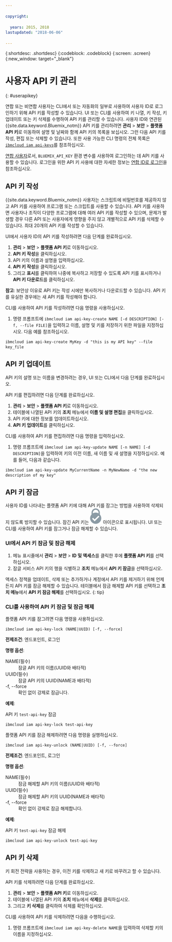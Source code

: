```yaml
---

copyright:

  years: 2015, 2018
lastupdated: "2018-06-06"

---
```


{:shortdesc: .shortdesc}
{:codeblock: .codeblock}
{:screen: .screen}
{:new_window: target="_blank"}

# 사용자 API 키 관리
{: #userapikey}

연합 또는 비연합 사용자는 CLI에서 또는 자동화의 일부로 사용하여 사용자 ID로 로그인하기 위해 API 키를 작성할 수 있습니다. UI 또는 CLI를 사용하여 키 나열, 키 작성, 키 업데이트 또는 키 삭제를 수행하여 API 키를 관리할 수 있습니다. 사용자 ID와 연관된 {{site.data.keyword.Bluemix_notm}} API 키를 관리하려면 **관리** &gt; **보안** &gt; **플랫폼 API 키**로 이동하여 설명 및 날짜와 함께 API 키의 목록을 보십시오. 그런 다음 API 키를 작성, 편집 또는 삭제할 수 있습니다. 또한 사용 가능한 CLI 명령의 전체 목록은 [`ibmcloud iam api-keys`](/docs/cli/reference/ibmcloud/cli_api_policy.html#ibmcloud_iam_api_keys)를 참조하십시오.

[연합 사용자](/docs/account/adminpublic.html#federatedid)로서, `BLUEMIX_API_KEY` 환경 변수를 사용하여 로그인하는 데 API 키를 사용할 수 있습니다. 로그인을 위한 API 키 사용에 대한 자세한 정보는 [연합 ID로 로그인](/docs/cli/login_federated_id.html#federated_id)을 참조하십시오.

## API 키 작성

{{site.data.keyword.Bluemix_notm}} 사용자는 스크립트에 비밀번호를 제공하지 않고 API 키를 사용하여 프로그램 또는 스크립트를 사용할 수 있습니다. API 키를 사용하면 사용자나 조직이 다양한 프로그램에 대해 여러 API 키를 작성할 수 있으며, 문제가 발생할 경우 다른 API 또는 사용자에게 영향을 주지 않고 개별적으로 API 키를 삭제할 수 있습니다. 최대 20개의 API 키를 작성할 수 있습니다.

UI에서 사용자 ID의 API 키를 작성하려면 다음 단계를 완료하십시오.

1. **관리** &gt; **보안** &gt; **플랫폼 API 키**로 이동하십시오.
2. **API 키 작성**을 클릭하십시오.
3. API 키의 이름과 설명을 입력하십시오.
4. **API 키 작성**을 클릭하십시오.
5. 그리고 **표시**를 클릭하여 나중에 복사하고 저장할 수 있도록 API 키를 표시하거나 **API 키 다운로드**를 클릭하십시오.

**참고**: 보안상 이유로 API 키는 작성 시에만 복사하거나 다운로드할 수 있습니다. API 키를 유실한 경우에는 새 API 키를 작성해야 합니다.

CLI를 사용하여 API 키를 작성하려면 다음 명령을 사용하십시오.

1. 명령 프롬프트에 `ibmcloud iam api-key-create NAME [-d DESCRIPTION] [-f, --file FILE]`을 입력하고 이름, 설명 및 키를 저장하기 위한 파일을 지정하십시오. 다음 예를 참조하십시오.

```
ibmcloud iam api-key-create MyKey -d "this is my API key" --file key_file
``` 


## API 키 업데이트

API 키의 설명 또는 이름을 변경하려는 경우, UI 또는 CLI에서 다음 단계를 완료하십시오.

API 키를 편집하려면 다음 단계를 완료하십시오.

1. **관리** &gt; **보안** &gt; **플랫폼 API 키**로 이동하십시오.
2. 테이블에 나열된 API 키의 **조치** 메뉴에서 **이름 및 설명 편집**을 클릭하십시오. 
3. API 키에 대한 정보를 업데이트하십시오.
4. **API 키 업데이트**를 클릭하십시오.

CLI를 사용하여 API 키를 편집하려면 다음 명령을 입력하십시오.

1. 명령 프롬프트에 `ibmcloud iam api-key-update NAME [-n NAME] [-d DESCRIPTION]`을 입력하여 키의 이전 이름, 새 이름 및 새 설명을 지정하십시오. 예를 들어, 다음과 같습니다.

```
ibmcloud iam api-key-update MyCurrentName -n MyNewName -d "the new description of my key"
```

## API 키 잠금

사용자 ID를 나타내는 플랫폼 API 키에 대해 API 키를 잠그는 방법을 사용하여 삭제되지 않도록 방지할 수 있습니다. 잠긴 API 키는 ![잠김 아이콘](images/locked.svg "잠김") 아이콘으로 표시됩니다. UI 또는 CLI를 사용하여 API 키를 잠그거나 잠금 해제할 수 있습니다.

### UI에서 API 키 잠금 및 잠금 해제

1. 메뉴 표시줄에서 **관리** &gt; **보안** &gt; **ID 및 액세스**를 클릭한 후에 **플랫폼 API 키**를 선택하십시오.
2. 잠글 서비스 API 키의 행을 식별하고 **조치** 메뉴에서 **API 키 잠금**을 선택하십시오.

액세스 정책을 업데이트, 삭제 또는 추가하거나 계정에서 API 키를 제거하기 위해 언제든지 API 키를 잠금 해제할 수 있습니다. 테이블에서 잠금 해제할 API 키를 선택하고 **조치 메뉴**에서 **API 키 잠금 해제**를 선택하십시오.
{: tip}

### CLI를 사용하여 API 키 잠금 및 잠금 해제

플랫폼 API 키를 잠그려면 다음 명령을 사용하십시오.

```
ibmcloud iam api-key-lock (NAME|UUID) [-f, --force]
```

<strong>전제조건</strong>: 엔드포인트, 로그인

<strong>명령 옵션</strong>:
<dl>
<dt>NAME(필수)</dt>
<dd>잠글 API 키의 이름(UUID와 배타적)</dd>
<dt>UUID(필수)</dt>
<dd>잠글 API 키의 UUID(NAME과 배타적)</dd>
<dt>-f, --force</dt>
<dd>확인 없이 강제로 잠급니다.</dd>
</dl>

<strong>예제</strong>:

API 키 `test-api-key` 잠금

```
ibmcloud iam api-key-lock test-api-key
```

플랫폼 API 키를 잠금 해제하려면 다음 명령을 실행하십시오.

```
ibmcloud iam api-key-unlock (NAME|UUID) [-f, --force]
```

<strong>전제조건</strong>: 엔드포인트, 로그인

<strong>명령 옵션</strong>:
<dl>
<dt>NAME(필수)</dt>
<dd>잠금 해제할 API 키의 이름(UUID와 배타적)</dd>
<dt>UUID(필수)</dt>
<dd>잠금 해제할 API 키의 UUID(NAME과 배타적)</dd>
<dt>-f, --force</dt>
<dd>확인 없이 강제로 잠금 해제합니다.</dd>
</dl>

<strong>예제</strong>:

API 키 `test-api-key` 잠금 해제

```
ibmcloud iam api-key-unlock test-api-key
```


## API 키 삭제

키 회전 전략을 사용하는 경우, 이전 키를 삭제하고 새 키로 바꾸려고 할 수 있습니다.

API 키를 삭제하려면 다음 단계를 완료하십시오. 

1. **관리** &gt; **보안** &gt; **플랫폼 API 키**로 이동하십시오.
2. 테이블에 나열된 API 키의 **조치** 메뉴에서 **삭제**를 클릭하십시오.
3. 그리고 **키 삭제**를 클릭하여 삭제를 확인하십시오.

CLI를 사용하여 API 키를 삭제하려면 다음을 수행하십시오.
1. 명령 프롬프트에 `ibmcloud iam api-key-delete NAME`을 입력하여 삭제할 키의 이름을 지정하십시오.
